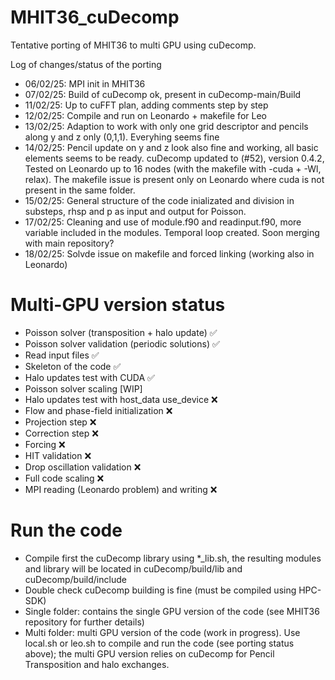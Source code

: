# MHIT36_cuDecomp

Tentative porting of MHIT36 to multi GPU using cuDecomp.

Log of changes/status of the porting
- 06/02/25: MPI init in MHIT36 
- 07/02/25: Build of cuDecomp ok, present in cuDecomp-main/Build
- 11/02/25: Up to cuFFT plan, adding comments step by step 
- 12/02/25: Compile and run on Leonardo + makefile for Leo
- 13/02/25: Adaption to work with only one grid descriptor and pencils along y and z only (0,1,1). Everyhing seems fine
- 14/02/25: Pencil update on y and z look also fine and working, all basic elements seems to be ready. cuDecomp updated to (#52), version 0.4.2, Tested on Leonardo up to 16 nodes (with the makefile with -cuda + -Wl, relax). The makefile issue is present only on Leonardo where cuda is not present in the same folder.
- 15/02/25: General structure of the code inializated and division in substeps, rhsp and p as input and output for Poisson.
- 17/02/25: Cleaning and use of module.f90 and readinput.f90, more variable included in the modules. Temporal loop created. Soon merging with main repository?
- 18/02/25: Solvde issue on makefile and forced linking (working also in Leonardo)


# Multi-GPU version status

- Poisson solver (transposition + halo update) ✅
- Poisson solver validation (periodic solutions) ✅
- Read input files ✅
- Skeleton of the code  ✅
- Halo updates test with CUDA ✅
- Poisson solver scaling [WIP]
- Halo updates test with host_data use_device ❌
- Flow and phase-field initialization ❌
- Projection step ❌
- Correction step ❌
- Forcing ❌
- HIT validation ❌
- Drop oscillation validation ❌
- Full code scaling ❌
- MPI reading (Leonardo problem) and writing ❌


# Run the code

- Compile first the cuDecomp library using *_lib.sh, the resulting modules and library will be located in cuDecomp/build/lib and cuDecomp/build/include
- Double check cuDecomp building is fine (must be compiled using HPC-SDK)
- Single folder: contains the single GPU version of the code (see MHIT36 repository for further details)
- Multi folder: multi GPU version of the code (work in progress). Use local.sh or leo.sh to compile and run the code (see porting status above); the multi GPU version relies on cuDecomp for Pencil Transposition and halo exchanges.
